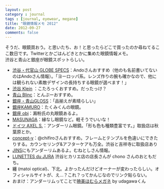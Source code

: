 ```yaml
---
layout: post
category : journal
tags : [journal, eyewear, megane]
title: "眼鏡情報メモ 2012"
date: 2012-09-27
comments: false
---
```


そうだ、眼鏡買おう。と思いたち、お！と思ったらどこで買ったのか尋ねてるここ数日です。Twitterとかごはんどきとかに集めた眼鏡情報メモ。  
渋谷と青山と銀座が眼鏡スポットらしい。

* [渋谷・代官山 GLOBE SPECS](http://www.globespecs.co.jp/)：Andoさんおすすめ（他のも名前書いてないのはAndoさん情報）。「ヨーロッパ系。レンズ作りの腕も確かなので、他には観られない素敵デザインの長持ちする眼鏡が選べます！」
* [渋谷 Klein](http://klein-eyewear.com/) ：こたろっくおすすめ。だったっけ？
* [青山 Blinc](http://www.blinc.co.jp/)：とんぷーおすすめ。
* [銀座・青山GLOSS](http://www.gloss-eyes.com/english/)：「品揃えが素晴らしい」
* [銀座KAMURO](http://www.kamuro-net.co.jp/)：たくみくんの眼鏡。
* [銀座 obj](http://www.obj.co.jp/index.html)：澱粉氏の丸眼鏡あるよ。
* [MASUNAGA](http://www.masunaga1905.jp/)：縁なし眼鏡など。軽そうでいいな！
* [ドイツ AXEL S.](http://www.axel-s-design.com)：アンダーリム眼鏡。「形も色も種類豊富です。」取扱店は秋葉原とか。
* [concept-y](http://www.concept-y.com/)：@chifiroさんおすすめ。フレームとテンプルを色違いにできたりする。カウンセリング&アフターケアも万全。渋谷と吉祥寺に取扱店あり
* [JINS](http://www.jins-jp.com/Products/Detail/number/MCU-00-112/)にもアンダーリムあるよ。むねとしさん情報。
* [LUNETTES du JURA](http://www.jurajura.jp/﻿) 渋谷ヒカリエ店の店長さんが chono さんのおともだち。
* 纏 (matoi optical)、下北。よかったんだけどオーナーが変わったらしい。オフィシャルサイトが、え…？これ？ってかんじなのでリンク貼らない。
* おまけ：アンダーリムってことで[暁美ほむらメガネ](http://www.cospa.com/detail/id/00000044857) by udagawaくん
